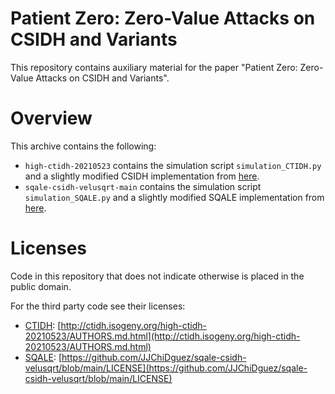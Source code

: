 # Patient Zero: Zero-Value Attacks on CSIDH and Variants

This repository contains auxiliary material for the paper "Patient Zero: Zero-Value Attacks on CSIDH and Variants".

# Overview

This archive contains the following:

- `high-ctidh-20210523` contains the simulation script `simulation_CTIDH.py` and a slightly modified CSIDH implementation from [here](http://ctidh.isogeny.org/software.html).
- `sqale-csidh-velusqrt-main` contains the simulation script `simulation_SQALE.py` and a slightly modified SQALE implementation from [here](https://github.com/JJChiDguez/sqale-csidh-velusqrt).

# Licenses

Code in this repository that does not indicate otherwise is placed in the public domain.

For the third party code see their licenses:

- [CTIDH](http://ctidh.isogeny.org/): [http://ctidh.isogeny.org/high-ctidh-20210523/AUTHORS.md.html](http://ctidh.isogeny.org/high-ctidh-20210523/AUTHORS.md.html)
- [SQALE](https://github.com/JJChiDguez/sqale-csidh-velusqrt): [https://github.com/JJChiDguez/sqale-csidh-velusqrt/blob/main/LICENSE](https://github.com/JJChiDguez/sqale-csidh-velusqrt/blob/main/LICENSE)
